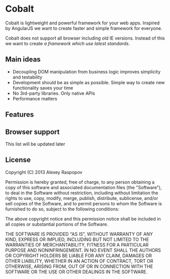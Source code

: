 # Cobalt

Cobalt is lightweight and powerful framework for your web apps. Inspired by AngularJS we want to create faster and simple framework for everyone.

Cobalt does not support all browser including old IE versions. Instead of this we want to create *a framework which use latest standards*.

## Main ideas

 - Decoupling DOM manipulation from business logic improves simplicity and testability
 - Development should be as simple as possible. Simple way to create new functionality saves your time
 - No 3rd-party libraries. Only native APIs
 - Performance matters

## Features

## Browser support

This list will be updated later

## License

Copyright (C) 2013 Alexey Raspopov

Permission is hereby granted, free of charge, to any person obtaining a copy
of this software and associated documentation files (the "Software"), to deal
in the Software without restriction, including without limitation the rights
to use, copy, modify, merge, publish, distribute, sublicense, and/or sell
copies of the Software, and to permit persons to whom the Software is
furnished to do so, subject to the following conditions:

The above copyright notice and this permission notice shall be included in
all copies or substantial portions of the Software.

THE SOFTWARE IS PROVIDED "AS IS", WITHOUT WARRANTY OF ANY KIND, EXPRESS OR
IMPLIED, INCLUDING BUT NOT LIMITED TO THE WARRANTIES OF MERCHANTABILITY,
FITNESS FOR A PARTICULAR PURPOSE AND NONINFRINGEMENT. IN NO EVENT SHALL THE
AUTHORS OR COPYRIGHT HOLDERS BE LIABLE FOR ANY CLAIM, DAMAGES OR OTHER
LIABILITY, WHETHER IN AN ACTION OF CONTRACT, TORT OR OTHERWISE, ARISING FROM,
OUT OF OR IN CONNECTION WITH THE SOFTWARE OR THE USE OR OTHER DEALINGS IN
THE SOFTWARE.
